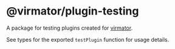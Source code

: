 # @virmator/plugin-testing

A package for testing plugins created for [virmator](https://www.npmjs.com/package/virmator).

See types for the exported `testPlugin` function for usage details.
